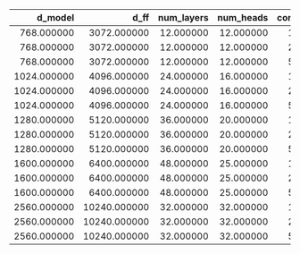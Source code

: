 |     d_model |         d_ff |   num_layers |   num_heads |   context_length |   batch_size |   mean_time |   std_time |       cv |
|------------:|-------------:|-------------:|------------:|-----------------:|-------------:|------------:|-----------:|---------:|
|  768.000000 |  3072.000000 |    12.000000 |   12.000000 |       128.000000 |     4.000000 |    0.039500 |   0.000400 | 0.010127 |
|  768.000000 |  3072.000000 |    12.000000 |   12.000000 |       256.000000 |     4.000000 |    0.039800 |   0.000200 | 0.005025 |
|  768.000000 |  3072.000000 |    12.000000 |   12.000000 |       512.000000 |     4.000000 |    0.046800 |   0.003300 | 0.070513 |
| 1024.000000 |  4096.000000 |    24.000000 |   16.000000 |       128.000000 |     4.000000 |    0.079500 |   0.000800 | 0.010063 |
| 1024.000000 |  4096.000000 |    24.000000 |   16.000000 |       256.000000 |     4.000000 |    0.080600 |   0.000800 | 0.009926 |
| 1024.000000 |  4096.000000 |    24.000000 |   16.000000 |       512.000000 |     4.000000 |    0.134900 |   0.002800 | 0.020756 |
| 1280.000000 |  5120.000000 |    36.000000 |   20.000000 |       128.000000 |     4.000000 |    0.117900 |   0.001000 | 0.008482 |
| 1280.000000 |  5120.000000 |    36.000000 |   20.000000 |       256.000000 |     4.000000 |    0.141200 |   0.001300 | 0.009207 |
| 1280.000000 |  5120.000000 |    36.000000 |   20.000000 |       512.000000 |     4.000000 |    0.278800 |   0.000300 | 0.001076 |
| 1600.000000 |  6400.000000 |    48.000000 |   25.000000 |       128.000000 |     4.000000 |    0.159100 |   0.002800 | 0.017599 |
| 1600.000000 |  6400.000000 |    48.000000 |   25.000000 |       256.000000 |     4.000000 |    0.278200 |   0.000100 | 0.000359 |
| 1600.000000 |  6400.000000 |    48.000000 |   25.000000 |       512.000000 |     4.000000 |    0.561300 |   0.000500 | 0.000891 |
| 2560.000000 | 10240.000000 |    32.000000 |   32.000000 |       128.000000 |     4.000000 |    0.218800 |   0.000300 | 0.001371 |
| 2560.000000 | 10240.000000 |    32.000000 |   32.000000 |       256.000000 |     4.000000 |    0.413800 |   0.000200 | 0.000483 |
| 2560.000000 | 10240.000000 |    32.000000 |   32.000000 |       512.000000 |     4.000000 |    0.840500 |   0.000200 | 0.000238 |